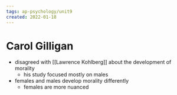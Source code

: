 ```yaml
---
tags: ap-psychology/unit9 
created: 2022-01-18
---
```


# Carol Gilligan

- disagreed with [[Lawrence Kohlberg]] about the development of morality
	- his study focused mostly on males
- females and males develop morality differently
	- females are more nuanced 
